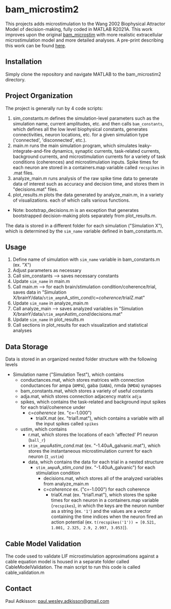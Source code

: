 # bam_microstim2
This projects adds microstimulation to the Wang 2002 Biophysical Attractor Model of decision-making, fully coded in MATLAB R2021A.  This work improves upon the original [bam_microstim](https://github.com/pauladkisson/bam_microstim) with more realistic extracellular microstimulation model and more detailed analyses.  A pre-print describing this work can be found [here](https://www.biorxiv.org/content/10.1101/2023.09.01.555903v1).

## Installation
Simply clone the repository and navigate MATLAB to the bam_microstim2 directory.

## Project Organization
The project is generally run by 4 code scripts:
  1) sim_constants.m defines the simulation-level parameters such as the simulation name, current amplitudes, etc. and then calls `bam_constants`, which defines all the low level biophysical constants, generates connectivities, neuron locations, etc. for a given simulation type ('connected', 'disconnected', etc.).
  2) main.m runs the main simulation program, which simulates leaky-integrate-and-fire dynamics, synaptic currents, task-related currents, background currents, and microstimulation currents for a variety of task conditions (coherences) and microstimulation inputs.  Spike times for each neuron are stored in a containers.map variable called ``recspikes`` in .mat files.
  3) analyze_main.m runs analysis of the raw spike time data to generate data of interest such as accuracy and decision time, and stores them in "decisions.mat" files.
  4)  plot_results.m plots the data generated by analyze_main.m, in a variety of visualizations. each of which calls various functions.
   - Note: bootstrap_decisions.m is an exception that generates bootstrapped decision-making plots separately from plot_results.m.

The data is stored in a different folder for each simulation ("Simulation X"), which is determined by the ``sim_name`` variable defined in bam_constants.m.    

## Usage
1. Define name of simulation with ``sim_name`` variable in bam_constants.m (ex. "X")
2. Adjust parameters as necessary
3. Call sim_constants --> saves necessary constants
4. Update ``sim_name`` in main.m
5. Call main.m --> for each brain/stimulation condition/coherence/trial, saves data in "Simulation X/brainY/data/``stim_amp``nA_*stim_cond*/c=*coherence*/trialZ.mat"
6. Update ``sim_name`` in analyze_main.m
7. Call analyze_main --> saves analyzed variables in "Simulation X/brainY/data/``stim_amp``nA*stim_cond*/decisions.mat"
8. Update ``sim_name`` in plot_results.m
9. Call sections in plot_results for each visualization and statistical analyses

## Data Storage
Data is stored in an organized nested folder structure with the following levels
- Simulation name ("Simulation Test"), which contains
    - conductances.mat, which stores matrices with connection conductances for ampa (``AMPA``), gaba (``GABA``), nmda (``NMDA``) synapses
    - bam_constants.mat, which stores a variety of useful constants
    - adja.mat, which stores connection adjacency matrix ``adja``
    - spikes, which contains the task-related and background input spikes for each trial/coherence under
      - c=*coherence* (ex. "c=-1.000")
        - trialX.mat (ex. "trial1.mat"), which contains a variable with all the input spikes called ``spikes``
    - ustim, which contains
      - r.mat, which stores the locations of each 'affected' P1 neuron (``ball_r``)
      - ``stim_amp``uA*stim_cond*.mat (ex. "-1.40uA_galvanic.mat"), which stores the instantaneous microstimulation current for each neuron (``I_ustim``)
      - data, which contains the data for each trial in a nested structure
        - ``stim_amp``uA_*stim_cond* (ex. "-1.40uA_galvanic") for each stimulation condition
          - decisions.mat, which stores all of the analyzed variables from analyze_main.m
          - c=*coherence* ex. ("c=-1.000") for each coherence
            - trialX.mat (ex. "trial1.mat"), which stores the spike times for each neuron in a containers.map variable (``recspikes``),
                  in which the keys are the neuron number as a string (ex. ``'1'``) and the values are a vector containing the time indices
                  when the neuron fired an action potential (ex. ``t(recspikes('1')) = [0.521, 1.001, 2.325, 2.9, 2.997, 3.053]``).

## Cable Model Validation
The code used to validate LIF microstimulation approximations against a cable equation model is housed in a separate folder called CableModelValidation.  The main script to run this code is called cable_validation.m


## Contact
Paul Adkisson: paul.wesley.adkisson@gmail.com

